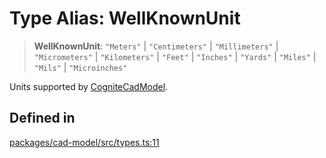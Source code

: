 # Type Alias: WellKnownUnit

> **WellKnownUnit**: `"Meters"` \| `"Centimeters"` \| `"Millimeters"` \| `"Micrometers"` \| `"Kilometers"` \| `"Feet"` \| `"Inches"` \| `"Yards"` \| `"Miles"` \| `"Mils"` \| `"Microinches"`

Units supported by [CogniteCadModel](../classes/CogniteCadModel.md).

## Defined in

[packages/cad-model/src/types.ts:11](https://github.com/cognitedata/reveal/blob/2acd9d17229d2bc8e309653b4d6a39ad941e44f1/viewer/packages/cad-model/src/types.ts#L11)
